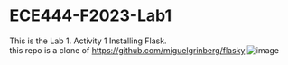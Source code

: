 # ECE444-F2023-Lab1
This is the Lab 1. Activity 1 Installing Flask.<br> this repo is a clone of https://github.com/miguelgrinberg/flasky
![image](https://github.com/CesarAugusto00/ECE444-F2023-Lab1/assets/144982985/0b5186b1-118c-4755-a15c-36c865c41f38)
